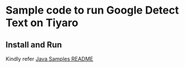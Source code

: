 # Sample code to run Google Detect Text on Tiyaro

## Install and Run
Kindly refer [Java Samples README](../../../../../../../../README.md)